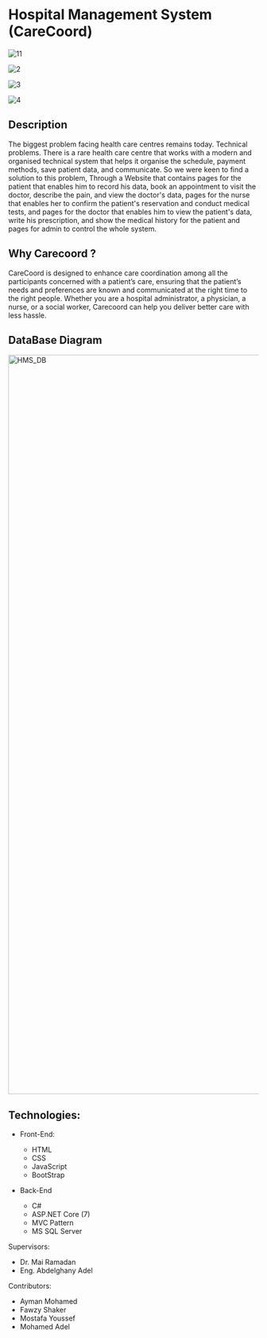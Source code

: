 # Hospital Management System (CareCoord)

![11](https://github.com/Mohamed-Adel23/Hospital-Management-System/assets/119868046/b456d7f5-3cda-4d15-853c-5ec431893437)

![2](https://github.com/Mohamed-Adel23/Hospital-Management-System/assets/119868046/89e97069-3cdd-4ded-84a9-c87b1c0c2c1c)

![3](https://github.com/Mohamed-Adel23/Hospital-Management-System/assets/119868046/291629ff-50ba-4052-9a3c-8b856d659d56)

![4](https://github.com/Mohamed-Adel23/Hospital-Management-System/assets/119868046/9ad3cfd7-5b81-4018-8e2b-3f3a37ed2b1d)

## Description
The biggest problem facing health care centres remains today. Technical problems. There is a rare health care centre that works with a modern and organised technical system that helps it organise the schedule, payment methods, save patient data, and communicate. So we were keen to find a solution to this problem, Through a Website that contains pages for the patient that enables him to record his data, book an appointment to visit the doctor, describe the pain, and view the doctor's data, pages for the nurse that enables her to confirm the patient's reservation and conduct medical tests, and pages for the doctor that enables him to view the patient's data, write his prescription, and show the medical history for the patient and pages for admin to control the whole system.

## Why Carecoord ?
CareCoord is designed to enhance care coordination among all the participants concerned with a patient’s care, ensuring that the patient’s needs and preferences are known and communicated at the right time to the right people. Whether you are a hospital administrator, a physician, a nurse, or a social worker, Carecoord can help you deliver better care with less hassle.

## DataBase Diagram 
<img width="1486" alt="HMS_DB" src="https://github.com/Mohamed-Adel23/Hospital-Management-System/assets/119868046/0a3367c8-d287-4b06-a591-0ac2c6ee981e">

## Technologies:
- Front-End:
    - HTML
    - CSS
    - JavaScript
    - BootStrap

- Back-End
    - C#
    - ASP.NET Core (7)
    - MVC Pattern
    - MS SQL Server


Supervisors:
  - Dr. Mai Ramadan
  - Eng. Abdelghany Adel

Contributors:
  - Ayman Mohamed 
  - Fawzy Shaker
  - Mostafa Youssef
  - Mohamed Adel
